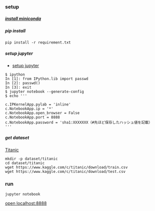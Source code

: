 ### setup


##### <a href='https://conda.io/miniconda.html'>install miniconda</a>

##### pip install
```
pip install -r requirement.txt
```

##### setup jupyter
- <a href='https://qiita.com/shimaken/items/b411de87b00c051e6697'>setup jupyter</a>

```
$ ipython
In [1]: from IPython.lib import passwd
In [2]: passwd()
In [3]: exit
$ jupyter notebook --generate-config
$ echo '''

c.IPKernelApp.pylab = 'inline'
c.NotebookApp.ip = '*'
c.NotebookApp.open_browser = False
c.NotebookApp.port = 8888
c.NotebookApp.password = 'sha1:XXXXXXX（#先ほど保存したハッシュ値を記載）
'''
```

##### get dataset
<a href='https://www.kaggle.com/c/titanic/data'>Titanic</a>
```
mkdir -p dataset/titanic
cd dataset/titanic
wget https://www.kaggle.com/c/titanic/download/train.csv
wget https://www.kaggle.com/c/titanic/download/test.csv
```

### run
```
jupyter notebook
```
<a href='localhost:8888'>open localhost:8888</a> 

